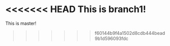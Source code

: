 <<<<<<< HEAD
This is branch1!
=======
This is master!
>>>>>>> f60144b9f4a1502d8cdb444bead9b1d596093fdc
